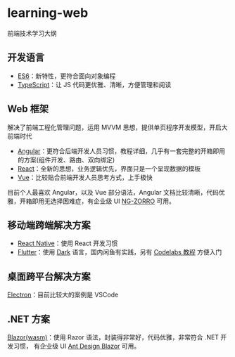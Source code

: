 # learning-web
前端技术学习大纲

## 开发语言
* [ES6](https://es6.ruanyifeng.com)：新特性，更符合面向对象编程
* [TypeScript](https://typescriptlang.org/zh)：让 JS 代码更优雅、清晰，方便管理和阅读

## Web 框架
解决了前端工程化管理问题，运用 MVVM 思想，提供单页程序开发模型，开启大前端时代
* [Angular](https://angular.cn)：更符合后端开发人员习惯，教程详细，几乎有一套完整的开箱即用的方案(组件开发、路由、双向绑定)
* [React](https://zh-hans.reactjs.org)：全新的思想，业务逻辑优先，界面只是一个呈现数据的模板
* [Vue](https://cn.vuejs.org)：比较贴合前端开发人员思考方式，上手极快

目前个人最喜欢 Angular，以及 Vue 部分语法，Angular 文档比较清晰，代码优雅，开箱即用无选择困难症，有企业级 UI [NG-ZORRO](https://ng-zorro.gitee.io) 可用。

## 移动端跨端解决方案
* [React Native](https://reactnative.dev)：使用 React 开发习惯
* [Flutter](https://flutter.cn)：使用 [Dark](https://dart.cn) 语言，国内闲鱼有实践，另有 [Codelabs 教程](https://codelabs.flutter-io.cn) 方便入门

## 桌面跨平台解决方案
[Electron](https://electronjs.org)：目前比较大的案例是 VSCode

## .NET 方案
[Blazor(wasm)](https://docs.microsoft.com/zh-cn/aspnet/core/blazor)：使用 Razor 语法，封装得非常好，代码优雅，非常符合 .NET 开发习惯， 有企业级 UI [Ant Design Blazor](https://ant-design-blazor.gitee.io) 可用。
